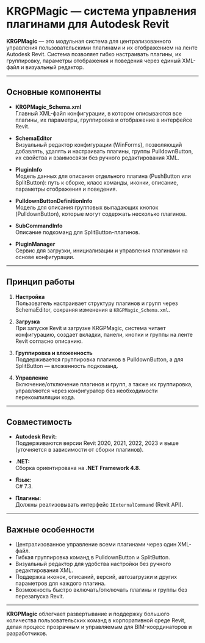 # KRGPMagic — система управления плагинами для Autodesk Revit

**KRGPMagic** — это модульная система для централизованного управления пользовательскими плагинами и их отображением на ленте Autodesk Revit. Система позволяет гибко настраивать плагины, их группировку, параметры отображения и поведения через единый XML-файл и визуальный редактор.

---

## Основные компоненты

- **KRGPMagic_Schema.xml**  
  Главный XML-файл конфигурации, в котором описываются все плагины, их параметры, группировка и отображение в интерфейсе Revit.

- **SchemaEditor**  
  Визуальный редактор конфигурации (WinForms), позволяющий добавлять, удалять и настраивать плагины, группы PulldownButton, их свойства и взаимосвязи без ручного редактирования XML.

- **PluginInfo**  
  Модель данных для описания отдельного плагина (PushButton или SplitButton): путь к сборке, класс команды, иконки, описание, параметры отображения и поведения.

- **PulldownButtonDefinitionInfo**  
  Модель для описания групповых выпадающих кнопок (PulldownButton), которые могут содержать несколько плагинов.

- **SubCommandInfo**  
  Описание подкоманд для SplitButton-плагинов.

- **PluginManager**  
  Сервис для загрузки, инициализации и управления плагинами на основе конфигурации.

---

## Принцип работы

1. **Настройка**  
   Пользователь настраивает структуру плагинов и групп через SchemaEditor, сохраняя изменения в `KRGPMagic_Schema.xml`.

2. **Загрузка**  
   При запуске Revit и загрузке KRGPMagic, система читает конфигурацию, создает вкладки, панели, кнопки и группы на ленте Revit согласно описанию.

3. **Группировка и вложенность**  
   Поддерживается группировка плагинов в PulldownButton, а для SplitButton — вложенность подкоманд.

4. **Управление**  
   Включение/отключение плагинов и групп, а также их группировка, управляются через конфигуратор без необходимости перекомпиляции кода.

---

## Совместимость

- **Autodesk Revit:**  
  Поддерживаются версии Revit 2020, 2021, 2022, 2023 и выше (уточняется в зависимости от сборки плагинов).

- **.NET:**  
  Сборка ориентирована на **.NET Framework 4.8**.

- **Язык:**  
  C# 7.3.

- **Плагины:**  
  Должны реализовывать интерфейс `IExternalCommand` (Revit API).

---

## Важные особенности

- Централизованное управление всеми плагинами через один XML-файл.
- Гибкая группировка команд в PulldownButton и SplitButton.
- Визуальный редактор для удобства настройки без ручного редактирования XML.
- Поддержка иконок, описаний, версий, автозагрузки и других параметров для каждого плагина.
- Возможность быстро включать/отключать плагины и группы без перезапуска Revit.

---

**KRGPMagic** облегчает развертывание и поддержку большого количества пользовательских команд в корпоративной среде Revit, делая процесс прозрачным и управляемым для BIM-координаторов и разработчиков.
